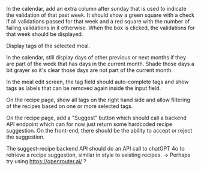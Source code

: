 In the calendar, add an extra column after sunday that is used to indicate the validation of that past week. It should show a green square with a check if all validations passed for that week and a red square with the number of failing validations in it otherwise. When the box is clicked, the validations for that week should be displayed.

Display tags of the selected meal.

In the calendar, still display days of other previous or next months if they are part of the week that has days in the current month. Shade those days a bit grayer so it's clear those days are not part of the current month.

In the meal edit screen, the tag field should auto-complete tags and show tags as labels that can be removed again inside the input field.

On the recipe page, show all tags on the right hand side and allow filtering of the recipes based on one or more selected tags.

On the recipe page, add a "Suggest" button which should call a backend API endpoint which can for now just return some hardcoded recipe suggestion. On the front-end, there should be the ability to accept or reject the suggestion. 

The suggest-recipe backend API should do an API call to chatGPT 4o to retrieve a recipe suggestion, similar in style to existing recipes. 
-> Perhaps try using https://openrouter.ai/ ?


